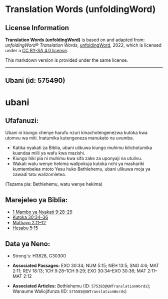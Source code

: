 # Translation Words (unfoldingWord)

## License Information

**Translation Words (unfoldingWord)** is based on and adapted from: _unfoldingWord® Translation Words_, [unfoldingWord](https://unfoldingword.org/utw), 2022, which is licensed under a [CC BY-SA 4.0 license](https://creativecommons.org/licenses/by-sa/4.0/legalcode.en).

This markdown version is provided under the same license.



--------------------------------

## Ubani (id: 575490)

ubani
=====

Ufafanuzi:
----------

Ubani ni kiungo chenye harufu nzuri kinachotengenezwa kutoka kwa utomvu wa miti. Inatumika kutengeneza manukato na uvumba.

* Katika nyakati za Biblia, ubani ulikuwa kiungo muhimu kilichotumika kuandaa miili ya wafu kwa mazishi.
* Kiungo hiki pia ni muhimu kwa sifa zake za uponyaji na utulivu.
* Wakati watu wenye hekima walipokuja kutoka nchi ya mashariki kumtembelea mtoto Yesu huko Bethlehemu, ubani ulikuwa moja ya zawadi tatu walizomletea.

(Tazama pia: Bethlehemu, watu wenye hekima)

Marejeleo ya Biblia:
--------------------

* [1 Mambo ya Nyakati 9:28–29](https://ref.ly/1Chr9:28-1Chr9:29)
* [Kutoka 30:34–36](https://ref.ly/Exod30:34-Exod30:36)
* [Mathayo 2:11–12](https://ref.ly/Matt2:11-Matt2:12)
* [Hesabu 5:15](https://ref.ly/Num5:15)

Data ya Neno:
-------------

* Strong's: H3828, G30300

* **Associated Passages:** EXO 30:34; NUM 5:15; NEH 13:5; SNG 4:6; MAT 2:11; REV 18:13; 1CH 9:28–1CH 9:29; EXO 30:34–EXO 30:36; MAT 2:11–MAT 2:12
* **Associated Articles:** Bethlehemu (ID: `575383@UWTranslationWords`); Wanaume Waliojifunza (ID: `575585@UWTranslationWords`)

